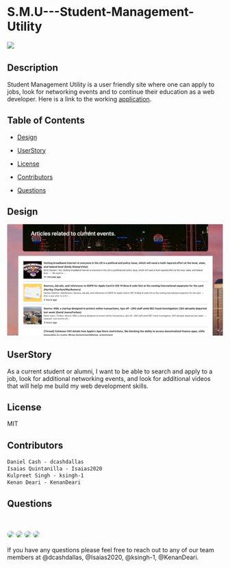 # S.M.U---Student-Management-Utility

<p>
<a>
<img src="https://img.shields.io/badge/License-MIT-blueviolet"/></a>
</p>

## Description 

Student Management Utility is a user friendly site where one can apply to jobs, look for networking events and to continue their education as a web developer. Here is a link to the working [application](https://studentmanagementutility.herokuapp.com/videos.html).

## Table of Contents

* [Design](#Design)

* [UserStory](#UserStory)

* [License](#License)

* [Contributors](#Contributors)

* [Questions](#Questions)

## Design 

![Screenshot of working application](/public/assets/ArticlesTab.png)

## UserStory

As a current student or alumni, I want to be able to search and apply to a job, look for additional networking events, and look for additional videos that will help me build my web development skills.  

## License

MIT

## Contributors

```
Daniel Cash - dcashdallas
Isaias Quintanilla - Isaias2020
Kulpreet Singh - ksingh-1
Kenan Deari - KenanDeari
```

## Questions

<br><br>
<img src="https://avatars.githubusercontent.com/u/60990838?" height="100" style="border-radius:50%">
<img src="https://avatars.githubusercontent.com/u/59813695?" height="100" style="border-radius:50%">
<img src="https://avatars.githubusercontent.com/u/62266210?" height="100" style="border-radius:50%">
<img src="https://avatars.githubusercontent.com/u/61893505?" height="100" style="border-radius:50%">
<br><br>
If you have any questions please feel free to reach out to any of our team members at @dcashdallas, @Isaias2020, @ksingh-1, @KenanDeari. 

